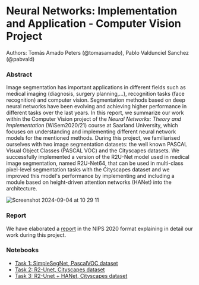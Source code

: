 # Neural Networks: Implementation and Application - Computer Vision Project 

Authors: Tomás Amado Peters (@tomasamado), Pablo Valdunciel Sanchez (@pabvald)

### Abstract
Image segmentation has important applications in different fields such as medical imaging (diagnosis, surgery planning,...), recognition tasks (face recognition) and computer vision. Segmentation methods based on deep neural networks have been evolving and achieving higher performance in different tasks over the last years. In this report, we summarize our work within the Computer Vision project of the *Neural Networks: Theory and Implementation* (WiSem2020/21) course at Saarland University, which focuses on understanding and implementing different neural network models for the mentioned methods. During this project, we familiarised ourselves with two image segmentation datasets: the well known PASCAL Visual Object Classes (PASCAL VOC) and the Cityscapes datasets. We successfully implemented a version of the R2U-Net model used in medical image segmentation, named R2U-Net64, that can be used in multi-class pixel-level segmentation tasks with the Cityscapes dataset and we improved this model's performance by implementing and including a module based on height-driven attention networks (HANet) into the architecture.

![Screenshot 2024-09-04 at 10 29 11](https://github.com/user-attachments/assets/b6e96c58-6258-41db-b854-079acc5a6ba6)

### Report 

We have elaborated a [report](./docs/report.pdf) in the NIPS 2020 format explaining in detail our work during this project.

### Notebooks 

- [Task 1: SimpleSegNet, PascalVOC dataset](https://nbviewer.jupyter.org/github/pabvald/image-segmentation/blob/main/Vision_task_1.ipynb)
- [Task 2: R2-Unet, Cityscapes dataset](https://nbviewer.jupyter.org/github/pabvald/image-segmentation/blob/main/Vision_task_2.ipynb)
- [Task 3: R2-Unet + HANet, Cityscapes dataset](https://nbviewer.jupyter.org/github/pabvald/image-segmentation/blob/main/Vision_task_3.ipynb)
